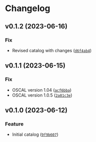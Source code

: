 # Changelog

<!--next-version-placeholder-->

## v0.1.2 (2023-06-16)
### Fix
* Revised catalog with changes ([`d6f4ab4`](https://github.com/degenaro/trestle-catalog-nist-800-53-rev5/commit/d6f4ab4ca64bb82ddd487c908e46ceb12ffca9ab))

## v0.1.1 (2023-06-15)
### Fix
* OSCAL version 1.04 ([`acf6bba`](https://github.com/degenaro/trestle-catalog-nist-800-53-rev5/commit/acf6bbab198f325adf938a86ada3df8b7d7a592e))
* OSCAL version 1.0.5 ([`2a81c3e`](https://github.com/degenaro/trestle-catalog-nist-800-53-rev5/commit/2a81c3ea19e4ea3919d2a3b53c8020b115c12395))

## v0.1.0 (2023-06-12)
### Feature
* Initial catalog ([`9f9b607`](https://github.com/degenaro/trestle-catalog-nist-800-53-rev5/commit/9f9b607ec05fc69fc01ee75030ccbbec461a7d98))
